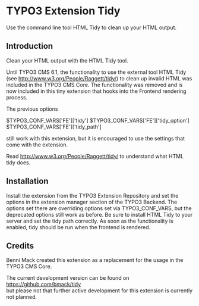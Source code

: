 TYPO3 Extension Tidy
====================

Use the command line tool HTML Tidy to clean up your HTML output.

Introduction
------------

Clean your HTML output with the HTML Tidy tool.

Until TYPO3 CMS 6.1, the functionality to use the external tool HTML
 Tidy (see http://www.w3.org/People/Raggett/tidy/) to clean up
 invalid HTML was included in the TYPO3 CMS Core. The functionality
 was removed and is now included in this tiny extension that hooks
 into the Frontend rendering process.

The previous options

$TYPO3_CONF_VARS['FE']['tidy']
$TYPO3_CONF_VARS['FE']['tidy_option']
$TYPO3_CONF_VARS['FE']['tidy_path']

still work with this extension, but it is encouraged to use
the settings that come with the extension.

Read http://www.w3.org/People/Raggett/tidy/ to understand what HTML
tidy does.

Installation
------------

Install the extension from the TYPO3 Extension Repository and set
the options in the extension manager section of the TYPO3 Backend.
The options set there are overriding options set via TYPO3_CONF_VARS,
but the deprecated options still work as before.
Be sure to install HTML Tidy to your server and set the tidy path 
correctly.
As soon as the functionality is enabled, tidy should be run when
the frontend is rendered.


Credits
-------
Benni Mack created this extension as a replacement for the usage in 
the TYPO3 CMS Core.

The current development version can be found on  
https://github.com/bmack/tidy  
but please not that further active development for this extension is
currently not planned.
